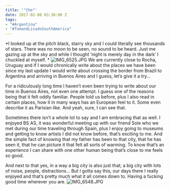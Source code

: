```yaml
---
title: '"Che"'
date: 2017-02-08 03:38:00 Z
tags:
- "#Argentina"
- "#TomandLisadoSouthAmerica"
---
```


*I looked up at the pitch black, starry sky and I could literally see thousands of stars. There was no moon to be seen, no sound to be heard. Just me gazing up at the sky and while I thought ‘night is merely day in the dark’ I chuckled at myself. *<!--more--> ![IMG_6525.JPG](/uploads/IMG_6525.JPG)
We are currently close to Rocha, Uruguay and if I would chronically write about the places we have been since my last update I would write about crossing the border from Brazil to Argentina and arriving in Buenos Aires and I guess, let’s give it a try… 

For a ridiculously long time I haven’t even been trying to write about our time in Buenos Aires, not even one attempt. I guess one of the reasons being that it felt oddly familiar. People told us before, plus I also read in certain places, how it in many ways has an European feel to it. Some even describe it as Parisian like. And yeah, sure, I can see that. 

Sometimes there isn’t a whole lot to say and I am embracing that as well. I enjoyed BS AS, it was wonderful meeting up with our friend Sole who we met during our time traveling through Spain, plus I enjoy going to museums and getting to know artists I did not know before, that’s exciting to me. And the simple fact of knowing that my father has been to that city, that he has seen it, that he can picture it that felt all sorts of warming. To know that’s an experience I can share with one other human being that’s close to me feels so good. 

And next to that yes, in a way a big city is also just that; a big city with lots of noise, people, distractions… But I gotta say this, our days there I really enjoyed and that’s pretty much what it all comes down to. Having a fucking good time wherever you are. 
![IMG_6548.JPG](/uploads/IMG_6548.JPG)